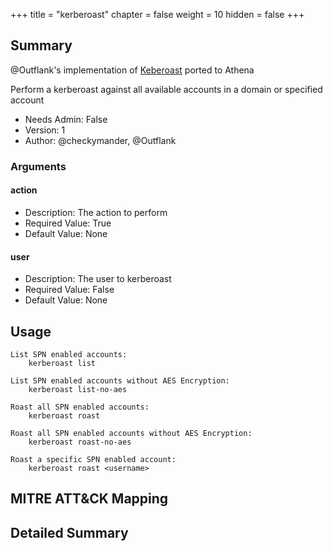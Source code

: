 +++
title = "kerberoast"
chapter = false
weight = 10
hidden = false
+++

## Summary
@Outflank's implementation of [Keberoast](https://github.com/outflanknl/C2-Tool-Collection/) ported to Athena

Perform a kerberoast against all available accounts in a domain or specified account

- Needs Admin: False  
- Version: 1  
- Author: @checkymander, @Outflank  

### Arguments

#### action

- Description: The action to perform
- Required Value: True  
- Default Value: None  

#### user

- Description: The user to kerberoast
- Required Value: False  
- Default Value: None

## Usage

```
List SPN enabled accounts:
    kerberoast list

List SPN enabled accounts without AES Encryption:
    kerberoast list-no-aes

Roast all SPN enabled accounts:
    kerberoast roast

Roast all SPN enabled accounts without AES Encryption:
    kerberoast roast-no-aes

Roast a specific SPN enabled account:
    kerberoast roast <username>
```

## MITRE ATT&CK Mapping

## Detailed Summary
